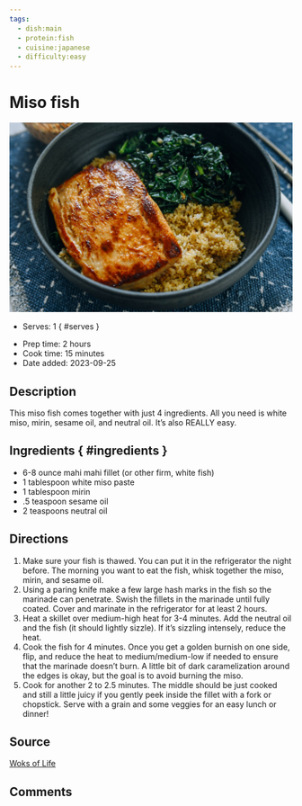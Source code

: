 ```yaml
---
tags:
  - dish:main
  - protein:fish
  - cuisine:japanese
  - difficulty:easy
---
```

<!-- Tags can have colon, but no space around it -->

# Miso fish

![Recipe picture](../images/miso-fish.jpg)

<!-- Serves has to be a single number, no dashes, but text is allowed after the
number (e.g., 24 cookies) -->
- Serves: 1
{ #serves }
<!-- Time is not parsed, so anything can be input here, and additional
values can be added (e.g., "active time", "cooking time", etc) -->
- Prep time: 2 hours
- Cook time: 15 minutes
- Date added: 2023-09-25

## Description
This miso fish comes together with just 4 ingredients. All you need is white miso, mirin, sesame oil, and neutral oil. It’s also REALLY easy. 

## Ingredients { #ingredients }

- 6-8 ounce mahi mahi fillet (or other firm, white fish)
- 1 tablespoon white miso paste
- 1 tablespoon mirin
- .5 teaspoon sesame oil
- 2 teaspoons neutral oil

## Directions

1. Make sure your fish is thawed. You can put it in the refrigerator the night before. The morning you want to eat the fish, whisk together the miso, mirin, and sesame oil.
2. Using a paring knife make a few large hash marks in the fish so the marinade can penetrate. Swish the fillets in the marinade until fully coated. Cover and marinate in the refrigerator for at least 2 hours.
3. Heat a skillet over medium-high heat for 3-4 minutes. Add the neutral oil and the fish (it should lightly sizzle). If it’s sizzling intensely, reduce the heat.
4. Cook the fish for 4 minutes. Once you get a golden burnish on one side, flip, and reduce the heat to medium/medium-low if needed to ensure that the marinade doesn’t burn. A little bit of dark caramelization around the edges is okay, but the goal is to avoid burning the miso.
5. Cook for another 2 to 2.5 minutes. The middle should be just cooked and still a little juicy if you gently peek inside the fillet with a fork or chopstick. Serve with a grain and some veggies for an easy lunch or dinner! 

## Source

[Woks of Life](https://thewoksoflife.com/miso-fish/)

## Comments
